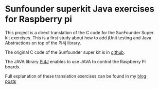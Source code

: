 # Sunfounder superkit Java exercises for Raspberry pi

This project is a direct translation of the C code for the SunFounder Super kit exercises. This is a first study about how to add jUnit testing and Java Abstractions on top of the Pi4j library.


The original C code of the Sunfounder super kit is in [github](https://github.com/sunfounder/Sunfounder_SuperKit_C_code_for_RaspberryPi).

The JAVA library [Pi4J](http://pi4j.com/) enables to use JAVA to control the Raspberry Pi boards.

Full explanation of these translation exercises can be found in my [blog posts](http://marcandreuf.blogspot.com.es/2015/03/hello-good-to-see-you-reading-this-post.html)




